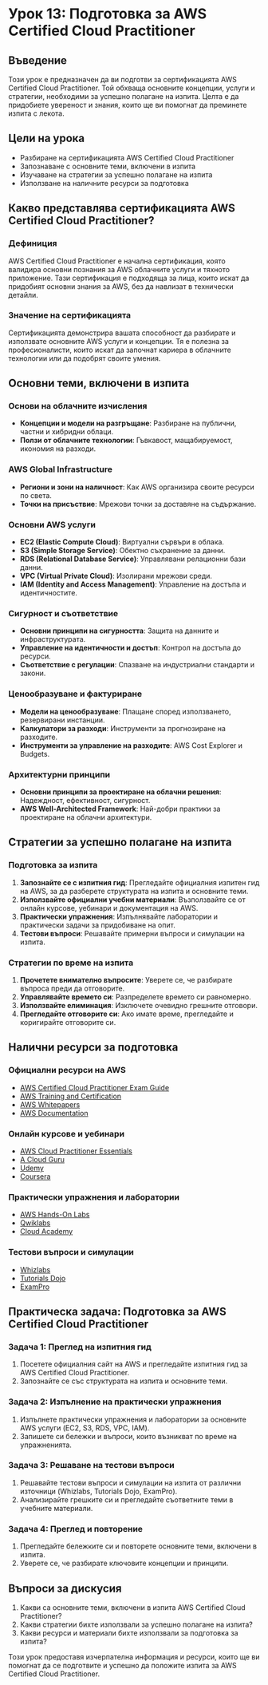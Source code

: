 # Урок 13: Подготовка за AWS Certified Cloud Practitioner

## Въведение
Този урок е предназначен да ви подготви за сертификацията AWS Certified Cloud Practitioner. Той обхваща основните концепции, услуги и стратегии, необходими за успешно полагане на изпита. Целта е да придобиете увереност и знания, които ще ви помогнат да преминете изпита с лекота.

## Цели на урока
- Разбиране на сертификацията AWS Certified Cloud Practitioner
- Запознаване с основните теми, включени в изпита
- Изучаване на стратегии за успешно полагане на изпита
- Използване на наличните ресурси за подготовка

## Какво представлява сертификацията AWS Certified Cloud Practitioner?

### Дефиниция
AWS Certified Cloud Practitioner е начална сертификация, която валидира основни познания за AWS облачните услуги и тяхното приложение. Тази сертификация е подходяща за лица, които искат да придобият основни знания за AWS, без да навлизат в технически детайли.

### Значение на сертификацията
Сертификацията демонстрира вашата способност да разбирате и използвате основните AWS услуги и концепции. Тя е полезна за професионалисти, които искат да започнат кариера в облачните технологии или да подобрят своите умения.

## Основни теми, включени в изпита

### Основи на облачните изчисления
- **Концепции и модели на разгръщане**: Разбиране на публични, частни и хибридни облаци.
- **Ползи от облачните технологии**: Гъвкавост, мащабируемост, икономия на разходи.

### AWS Global Infrastructure
- **Региони и зони на наличност**: Как AWS организира своите ресурси по света.
- **Точки на присъствие**: Мрежови точки за доставяне на съдържание.

### Основни AWS услуги
- **EC2 (Elastic Compute Cloud)**: Виртуални сървъри в облака.
- **S3 (Simple Storage Service)**: Обектно съхранение за данни.
- **RDS (Relational Database Service)**: Управлявани релационни бази данни.
- **VPC (Virtual Private Cloud)**: Изолирани мрежови среди.
- **IAM (Identity and Access Management)**: Управление на достъпа и идентичностите.

### Сигурност и съответствие
- **Основни принципи на сигурността**: Защита на данните и инфраструктурата.
- **Управление на идентичности и достъп**: Контрол на достъпа до ресурси.
- **Съответствие с регулации**: Спазване на индустриални стандарти и закони.

### Ценообразуване и фактуриране
- **Модели на ценообразуване**: Плащане според използването, резервирани инстанции.
- **Калкулатори за разходи**: Инструменти за прогнозиране на разходите.
- **Инструменти за управление на разходите**: AWS Cost Explorer и Budgets.

### Архитектурни принципи
- **Основни принципи за проектиране на облачни решения**: Надеждност, ефективност, сигурност.
- **AWS Well-Architected Framework**: Най-добри практики за проектиране на облачни архитектури.

## Стратегии за успешно полагане на изпита

### Подготовка за изпита
1. **Запознайте се с изпитния гид**: Прегледайте официалния изпитен гид на AWS, за да разберете структурата на изпита и основните теми.
2. **Използвайте официални учебни материали**: Възползвайте се от онлайн курсове, уебинари и документация на AWS.
3. **Практически упражнения**: Изпълнявайте лаборатории и практически задачи за придобиване на опит.
4. **Тестови въпроси**: Решавайте примерни въпроси и симулации на изпита.

### Стратегии по време на изпита
1. **Прочетете внимателно въпросите**: Уверете се, че разбирате въпроса преди да отговорите.
2. **Управлявайте времето си**: Разпределете времето си равномерно.
3. **Използвайте елиминация**: Изключете очевидно грешните отговори.
4. **Прегледайте отговорите си**: Ако имате време, прегледайте и коригирайте отговорите си.

## Налични ресурси за подготовка

### Официални ресурси на AWS
- [AWS Certified Cloud Practitioner Exam Guide](https://aws.amazon.com/certification/certified-cloud-practitioner/)
- [AWS Training and Certification](https://aws.amazon.com/training/)
- [AWS Whitepapers](https://aws.amazon.com/whitepapers/)
- [AWS Documentation](https://docs.aws.amazon.com/)

### Онлайн курсове и уебинари
- [AWS Cloud Practitioner Essentials](https://www.aws.training/Details/Curriculum?id=20685)
- [A Cloud Guru](https://acloud.guru/)
- [Udemy](https://www.udemy.com/)
- [Coursera](https://www.coursera.org/)

### Практически упражнения и лаборатории
- [AWS Hands-On Labs](https://aws.amazon.com/training/hands-on-labs/)
- [Qwiklabs](https://www.qwiklabs.com/)
- [Cloud Academy](https://cloudacademy.com/)

### Тестови въпроси и симулации
- [Whizlabs](https://www.whizlabs.com/)
- [Tutorials Dojo](https://tutorialsdojo.com/)
- [ExamPro](https://www.exampro.co/)

## Практическа задача: Подготовка за AWS Certified Cloud Practitioner

### Задача 1: Преглед на изпитния гид
1. Посетете официалния сайт на AWS и прегледайте изпитния гид за AWS Certified Cloud Practitioner.
2. Запознайте се със структурата на изпита и основните теми.

### Задача 2: Изпълнение на практически упражнения
1. Изпълнете практически упражнения и лаборатории за основните AWS услуги (EC2, S3, RDS, VPC, IAM).
2. Запишете си бележки и въпроси, които възникват по време на упражненията.

### Задача 3: Решаване на тестови въпроси
1. Решавайте тестови въпроси и симулации на изпита от различни източници (Whizlabs, Tutorials Dojo, ExamPro).
2. Анализирайте грешките си и прегледайте съответните теми в учебните материали.

### Задача 4: Преглед и повторение
1. Прегледайте бележките си и повторете основните теми, включени в изпита.
2. Уверете се, че разбирате ключовите концепции и принципи.

## Въпроси за дискусия
1. Какви са основните теми, включени в изпита AWS Certified Cloud Practitioner?
2. Какви стратегии бихте използвали за успешно полагане на изпита?
3. Какви ресурси и материали бихте използвали за подготовка за изпита?

Този урок предоставя изчерпателна информация и ресурси, които ще ви помогнат да се подготвите и успешно да положите изпита за AWS Certified Cloud Practitioner.
